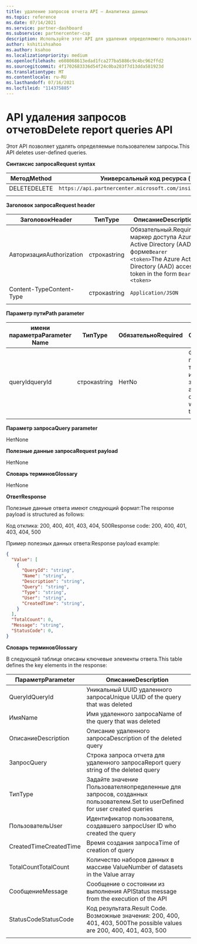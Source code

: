 ```yaml
---
title: удаление запросов отчета API — Аналитика данных
ms.topic: reference
ms.date: 07/14/2021
ms.service: partner-dashboard
ms.subservice: partnercenter-csp
description: Используйте этот API для удаления определяемого пользователем запроса в центре партнеров Insights.
author: kshitishsahoo
ms.author: ksahoo
ms.localizationpriority: medium
ms.openlocfilehash: e608068613edad1fca277ba5886c9c4bc962ffd2
ms.sourcegitcommit: 4f1702683336d54f24c0ba283f7d13dda581923d
ms.translationtype: MT
ms.contentlocale: ru-RU
ms.lasthandoff: 07/16/2021
ms.locfileid: "114375885"
---
```

# <a name="delete-report-queries-api"></a><span data-ttu-id="86698-103">API удаления запросов отчетов</span><span class="sxs-lookup"><span data-stu-id="86698-103">Delete report queries API</span></span>

<span data-ttu-id="86698-104">Этот API позволяет удалять определяемые пользователем запросы.</span><span class="sxs-lookup"><span data-stu-id="86698-104">This API deletes user-defined queries.</span></span>

<span data-ttu-id="86698-105">**Синтаксис запроса**</span><span class="sxs-lookup"><span data-stu-id="86698-105">**Request syntax**</span></span>

|    <span data-ttu-id="86698-106">Метод</span><span class="sxs-lookup"><span data-stu-id="86698-106">Method</span></span>    |    <span data-ttu-id="86698-107">Универсальный код ресурса (URI) запроса</span><span class="sxs-lookup"><span data-stu-id="86698-107">Request URI</span></span>    |
|    ----    |    ----    |
|    <span data-ttu-id="86698-108">DELETE</span><span class="sxs-lookup"><span data-stu-id="86698-108">DELETE</span></span>    |    `https://api.partnercenter.microsoft.com/insights/v1/mpn/ScheduledQueries/{queryId}` |
|        |        |

<span data-ttu-id="86698-109">**Заголовок запроса**</span><span class="sxs-lookup"><span data-stu-id="86698-109">**Request header**</span></span>

|    <span data-ttu-id="86698-110">Заголовок</span><span class="sxs-lookup"><span data-stu-id="86698-110">Header</span></span>    |    <span data-ttu-id="86698-111">Тип</span><span class="sxs-lookup"><span data-stu-id="86698-111">Type</span></span>    |    <span data-ttu-id="86698-112">Описание</span><span class="sxs-lookup"><span data-stu-id="86698-112">Description</span></span>    |
|    ----    |    ----    |    ----    |
|    <span data-ttu-id="86698-113">Авторизация</span><span class="sxs-lookup"><span data-stu-id="86698-113">Authorization</span></span>    |    <span data-ttu-id="86698-114">строка</span><span class="sxs-lookup"><span data-stu-id="86698-114">string</span></span>    |    <span data-ttu-id="86698-115">Обязательный.</span><span class="sxs-lookup"><span data-stu-id="86698-115">Required.</span></span> <span data-ttu-id="86698-116">маркер доступа Azure Active Directory (AAD) в форме`Bearer <token>`</span><span class="sxs-lookup"><span data-stu-id="86698-116">The Azure Active Directory (AAD) access token in the form `Bearer <token>`</span></span>    |
|    <span data-ttu-id="86698-117">Content-Type</span><span class="sxs-lookup"><span data-stu-id="86698-117">Content-Type</span></span>    |    <span data-ttu-id="86698-118">строка</span><span class="sxs-lookup"><span data-stu-id="86698-118">string</span></span>    |    `Application/JSON`    |
|        |        |        |

<span data-ttu-id="86698-119">**Параметр пути**</span><span class="sxs-lookup"><span data-stu-id="86698-119">**Path parameter**</span></span>

|    <span data-ttu-id="86698-120">имени параметра</span><span class="sxs-lookup"><span data-stu-id="86698-120">Parameter Name</span></span>    |    <span data-ttu-id="86698-121">Тип</span><span class="sxs-lookup"><span data-stu-id="86698-121">Type</span></span>    |    <span data-ttu-id="86698-122">Обязательно</span><span class="sxs-lookup"><span data-stu-id="86698-122">Required</span></span>    |    <span data-ttu-id="86698-123">Описание</span><span class="sxs-lookup"><span data-stu-id="86698-123">Description</span></span>    |
|    ----    |    ----    |    ----    |    ----    |
|    <span data-ttu-id="86698-124">queryId</span><span class="sxs-lookup"><span data-stu-id="86698-124">queryId</span></span>     |    <span data-ttu-id="86698-125">строка</span><span class="sxs-lookup"><span data-stu-id="86698-125">string</span></span>     |    <span data-ttu-id="86698-126">Нет</span><span class="sxs-lookup"><span data-stu-id="86698-126">No</span></span>    |    <span data-ttu-id="86698-127">Фильтр для получения сведений только о запросах с идентификатором, заданным в аргументе</span><span class="sxs-lookup"><span data-stu-id="86698-127">Filter to get details of only queries with the ID given in the argument</span></span>     |
|        |        |        |        |

<span data-ttu-id="86698-128">**Параметр запроса**</span><span class="sxs-lookup"><span data-stu-id="86698-128">**Query parameter**</span></span>

<span data-ttu-id="86698-129">Нет</span><span class="sxs-lookup"><span data-stu-id="86698-129">None</span></span>

<span data-ttu-id="86698-130">**Полезные данные запроса**</span><span class="sxs-lookup"><span data-stu-id="86698-130">**Request payload**</span></span>

<span data-ttu-id="86698-131">Нет</span><span class="sxs-lookup"><span data-stu-id="86698-131">None</span></span>

<span data-ttu-id="86698-132">**Словарь терминов**</span><span class="sxs-lookup"><span data-stu-id="86698-132">**Glossary**</span></span>

<span data-ttu-id="86698-133">Нет</span><span class="sxs-lookup"><span data-stu-id="86698-133">None</span></span>

<span data-ttu-id="86698-134">**Ответ**</span><span class="sxs-lookup"><span data-stu-id="86698-134">**Response**</span></span>

<span data-ttu-id="86698-135">Полезные данные ответа имеют следующий формат:</span><span class="sxs-lookup"><span data-stu-id="86698-135">The response payload is structured as follows:</span></span>

<span data-ttu-id="86698-136">Код отклика: 200, 400, 401, 403, 404, 500</span><span class="sxs-lookup"><span data-stu-id="86698-136">Response code: 200, 400, 401, 403, 404, 500</span></span>

<span data-ttu-id="86698-137">Пример полезных данных ответа:</span><span class="sxs-lookup"><span data-stu-id="86698-137">Response payload example:</span></span>

```json
{ 
  "Value": [ 
    { 
      "QueryId": "string", 
      "Name": "string", 
      "Description": "string", 
      "Query": "string", 
      "Type": "string", 
      "User": "string", 
      "CreatedTime": "string", 
    } 
  ], 
  "TotalCount": 0, 
  "Message": "string", 
  "StatusCode": 0, 
}
```

<span data-ttu-id="86698-138">**Словарь терминов**</span><span class="sxs-lookup"><span data-stu-id="86698-138">**Glossary**</span></span>

<span data-ttu-id="86698-139">В следующей таблице описаны ключевые элементы ответа.</span><span class="sxs-lookup"><span data-stu-id="86698-139">This table defines the key elements in the response:</span></span>

|    <span data-ttu-id="86698-140">Параметр</span><span class="sxs-lookup"><span data-stu-id="86698-140">Parameter</span></span>    |    <span data-ttu-id="86698-141">Описание</span><span class="sxs-lookup"><span data-stu-id="86698-141">Description</span></span>    |
|    ----    |    ----    |
|    <span data-ttu-id="86698-142">QueryId</span><span class="sxs-lookup"><span data-stu-id="86698-142">QueryId</span></span>     |    <span data-ttu-id="86698-143">Уникальный UUID удаленного запроса</span><span class="sxs-lookup"><span data-stu-id="86698-143">Unique UUID of the query that was deleted</span></span>    |
|    <span data-ttu-id="86698-144">Имя</span><span class="sxs-lookup"><span data-stu-id="86698-144">Name</span></span>     |    <span data-ttu-id="86698-145">Имя удаленного запроса</span><span class="sxs-lookup"><span data-stu-id="86698-145">Name of the query that was deleted</span></span>    |
|    <span data-ttu-id="86698-146">Описание</span><span class="sxs-lookup"><span data-stu-id="86698-146">Description</span></span>     |    <span data-ttu-id="86698-147">Описание удаленного запроса</span><span class="sxs-lookup"><span data-stu-id="86698-147">Description of the deleted query</span></span>     |
|    <span data-ttu-id="86698-148">Запрос</span><span class="sxs-lookup"><span data-stu-id="86698-148">Query</span></span>     |    <span data-ttu-id="86698-149">Строка запроса отчета для удаленного запроса</span><span class="sxs-lookup"><span data-stu-id="86698-149">Report query string of the deleted query</span></span>    |
|    <span data-ttu-id="86698-150">Тип</span><span class="sxs-lookup"><span data-stu-id="86698-150">Type</span></span>     |    <span data-ttu-id="86698-151">Задайте значение Пользователяопределенные для запросов, созданных пользователем.</span><span class="sxs-lookup"><span data-stu-id="86698-151">Set to userDefined for user created queries</span></span>     |
|    <span data-ttu-id="86698-152">Пользователь</span><span class="sxs-lookup"><span data-stu-id="86698-152">User</span></span>     |    <span data-ttu-id="86698-153">Идентификатор пользователя, создавшего запрос</span><span class="sxs-lookup"><span data-stu-id="86698-153">User ID who created the query</span></span>     |
|    <span data-ttu-id="86698-154">CreatedTime</span><span class="sxs-lookup"><span data-stu-id="86698-154">CreatedTime</span></span>     |    <span data-ttu-id="86698-155">Время создания запроса</span><span class="sxs-lookup"><span data-stu-id="86698-155">Time of creation of query</span></span>     |
|    <span data-ttu-id="86698-156">TotalCount</span><span class="sxs-lookup"><span data-stu-id="86698-156">TotalCount</span></span>     |    <span data-ttu-id="86698-157">Количество наборов данных в массиве Value</span><span class="sxs-lookup"><span data-stu-id="86698-157">Number of datasets in the Value array</span></span>     |
|    <span data-ttu-id="86698-158">Сообщение</span><span class="sxs-lookup"><span data-stu-id="86698-158">Message</span></span>     |    <span data-ttu-id="86698-159">Сообщение о состоянии из выполнения API</span><span class="sxs-lookup"><span data-stu-id="86698-159">Status message from the execution of the API</span></span>     |
|    <span data-ttu-id="86698-160">StatusCode</span><span class="sxs-lookup"><span data-stu-id="86698-160">StatusCode</span></span>     |    <span data-ttu-id="86698-161">Код результата.</span><span class="sxs-lookup"><span data-stu-id="86698-161">Result Code.</span></span> <span data-ttu-id="86698-162">Возможные значения: 200, 400, 401, 403, 500</span><span class="sxs-lookup"><span data-stu-id="86698-162">The possible values are 200, 400, 401, 403, 500</span></span>     |
|        |        |
